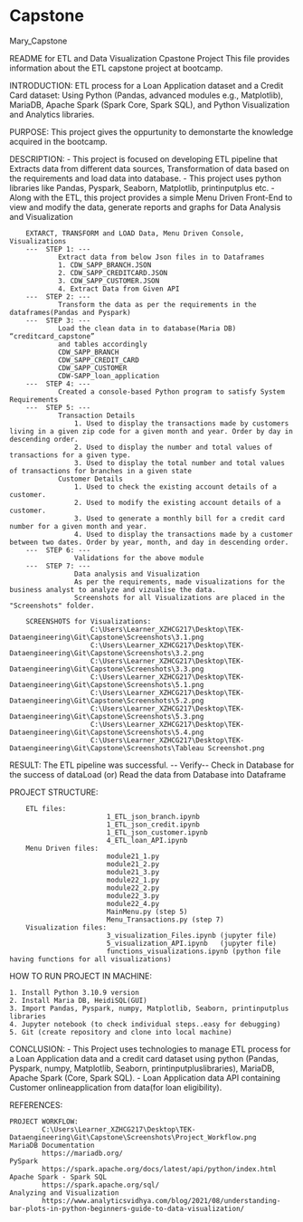 # Capstone
Mary_Capstone

README for ETL and Data Visualization Cpastone Project
    This file provides information about the ETL capstone project at bootcamp.

INTRODUCTION:
    ETL process for a Loan Application dataset and a Credit Card dataset: 
    Using Python (Pandas, advanced modules e.g., Matplotlib), MariaDB, Apache Spark (Spark Core, Spark SQL), and Python Visualization and Analytics libraries. 

PURPOSE:
    This project gives the oppurtunity to demonstarte the knowledge acquired in the bootcamp.
   
DESCRIPTION:
    - This project is focused on developing ETL pipeline that Extracts data from different data sources, Transformation of data based on the requirements and load data into database.
    - This project uses python libraries like Pandas, Pyspark, Seaborn, Matplotlib, printinputplus etc.
    - Along with the ETL, this project provides a simple Menu Driven Front-End to view and modify the data, generate reports and graphs for Data Analysis and Visualization

        EXTARCT, TRANSFORM and LOAD Data, Menu Driven Console, Visualizations
        ---  STEP 1: ---
                Extract data from below Json files in to Dataframes
                1. CDW_SAPP_BRANCH.JSON
                2. CDW_SAPP_CREDITCARD.JSON
                3. CDW_SAPP_CUSTOMER.JSON
                4. Extract Data from Given API 
        ---  STEP 2: ---
                Transform the data as per the requirements in the dataframes(Pandas and Pyspark)
        ---  STEP 3: ---
                Load the clean data in to database(Maria DB)  “creditcard_capstone”
                and tables accordingly
                CDW_SAPP_BRANCH
                CDW_SAPP_CREDIT_CARD
                CDW_SAPP_CUSTOMER 
                CDW-SAPP_loan_application 
        ---  STEP 4: ---
                Created a console-based Python program to satisfy System Requirements
        ---  STEP 5: ---
                Transaction Details 
                    1. Used to display the transactions made by customers living in a given zip code for a given month and year. Order by day in descending order.
                    2. Used to display the number and total values of transactions for a given type.
                    3. Used to display the total number and total values of transactions for branches in a given state
                Customer Details
                    1. Used to check the existing account details of a customer.
                    2. Used to modify the existing account details of a customer.
                    3. Used to generate a monthly bill for a credit card number for a given month and year.
                    4. Used to display the transactions made by a customer between two dates. Order by year, month, and day in descending order.
        ---  STEP 6: ---
                    Validations for the above module
        ---  STEP 7: ---
                    Data analysis and Visualization
                    As per the requirements, made visualizations for the business analyst to analyze and vizualise the data.
                    Screenshots for all Visualizations are placed in the "Screenshots" folder.

        SCREENSHOTS for Visualizations:
                        C:\Users\Learner_XZHCG217\Desktop\TEK-Dataengineering\Git\Capstone\Screenshots\3.1.png
                        C:\Users\Learner_XZHCG217\Desktop\TEK-Dataengineering\Git\Capstone\Screenshots\3.2.png
                        C:\Users\Learner_XZHCG217\Desktop\TEK-Dataengineering\Git\Capstone\Screenshots\3.3.png
                        C:\Users\Learner_XZHCG217\Desktop\TEK-Dataengineering\Git\Capstone\Screenshots\5.1.png
                        C:\Users\Learner_XZHCG217\Desktop\TEK-Dataengineering\Git\Capstone\Screenshots\5.2.png
                        C:\Users\Learner_XZHCG217\Desktop\TEK-Dataengineering\Git\Capstone\Screenshots\5.3.png
                        C:\Users\Learner_XZHCG217\Desktop\TEK-Dataengineering\Git\Capstone\Screenshots\5.4.png
                        C:\Users\Learner_XZHCG217\Desktop\TEK-Dataengineering\Git\Capstone\Screenshots\Tableau Screenshot.png

RESULT:
        The ETL pipeline was successful.
        -- Verify-- Check in Database for the success of dataLoad (or) Read the data from Database into Dataframe

PROJECT STRUCTURE:
    
        ETL files:
                            1_ETL_json_branch.ipynb
                            1_ETL_json_credit.ipynb
                            1_ETL_json_customer.ipynb
                            4_ETL_loan_API.ipynb
        Menu Driven files:
                            module21_1.py
                            module21_2.py
                            module21_3.py
                            module22_1.py
                            module22_2.py
                            module22_3.py
                            module22_4.py
                            MainMenu.py (step 5)
                            Menu_Transactions.py (step 7)
        Visualization files:
                            3_visualization_Files.ipynb (jupyter file)
                            5_visualization_API.ipynb   (jupyter file)
                            functions_visualizations.ipynb (python file having functions for all visualizations)
                
HOW TO RUN PROJECT IN MACHINE:

    1. Install Python 3.10.9 version
    2. Install Maria DB, HeidiSQL(GUI)
    3. Import Pandas, Pyspark, numpy, Matplotlib, Seaborn, printinputplus libraries
    4. Jupyter notebook (to check individual steps..easy for debugging)
    5. Git (create repository and clone into local machine)
    
CONCLUSION:
        - This Project uses technologies to manage ETL process for a Loan Application data and a credit card dataset using python (Pandas, Pyspark, numpy, Matplotlib, Seaborn, printinputpluslibraries), MariaDB, Apache Spark (Core, Spark SQL).
        - Loan Application data API containing Customer onlineapplication from data(for loan eligibility).         

REFERENCES:

    PROJECT WORKFLOW:
            C:\Users\Learner_XZHCG217\Desktop\TEK-Dataengineering\Git\Capstone\Screenshots\Project_Workflow.png
    MariaDB Documentation
            https://mariadb.org/
    PySpark
            https://spark.apache.org/docs/latest/api/python/index.html
    Apache Spark - Spark SQL
            https://spark.apache.org/sql/
    Analyzing and Visualization 
            https://www.analyticsvidhya.com/blog/2021/08/understanding-bar-plots-in-python-beginners-guide-to-data-visualization/
